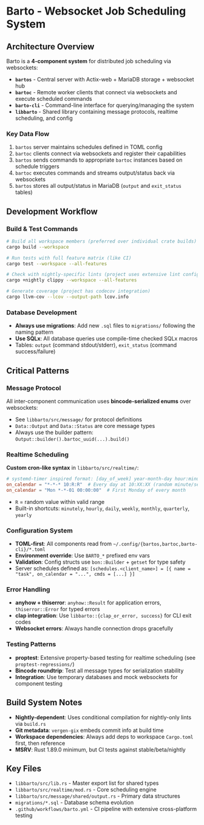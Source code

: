 # Barto - Websocket Job Scheduling System

## Architecture Overview

Barto is a **4-component system** for distributed job scheduling via websockets:

- **`bartos`** - Central server with Actix-web + MariaDB storage + websocket hub
- **`bartoc`** - Remote worker clients that connect via websockets and execute scheduled commands  
- **`barto-cli`** - Command-line interface for querying/managing the system
- **`libbarto`** - Shared library containing message protocols, realtime scheduling, and config

### Key Data Flow
1. `bartos` server maintains schedules defined in TOML config
2. `bartoc` clients connect via websockets and register their capabilities
3. `bartos` sends commands to appropriate `bartoc` instances based on schedule triggers
4. `bartoc` executes commands and streams output/status back via websockets
5. `bartos` stores all output/status in MariaDB (`output` and `exit_status` tables)

## Development Workflow

### Build & Test Commands
```bash
# Build all workspace members (preferred over individual crate builds)
cargo build --workspace

# Run tests with full feature matrix (like CI)
cargo test --workspace --all-features

# Check with nightly-specific lints (project uses extensive lint configuration)
cargo +nightly clippy --workspace --all-features

# Generate coverage (project has codecov integration)
cargo llvm-cov --lcov --output-path lcov.info
```

### Database Development
- **Always use migrations**: Add new `.sql` files to `migrations/` following the naming pattern
- **Use SQLx**: All database queries use compile-time checked SQLx macros
- Tables: `output` (command stdout/stderr), `exit_status` (command success/failure)

## Critical Patterns

### Message Protocol
All inter-component communication uses **bincode-serialized enums** over websockets:
- See `libbarto/src/message/` for protocol definitions
- `Data::Output` and `Data::Status` are core message types
- Always use the builder pattern: `Output::builder().bartoc_uuid(...).build()`

### Realtime Scheduling
**Custom cron-like syntax** in `libbarto/src/realtime/`:
```toml
# systemd-timer inspired format: [day_of_week] year-month-day hour:minute:second  
on_calendar = "*-*-* 10:R:R"  # Every day at 10:XX:XX (random minute/second)
on_calendar = "Mon *-*-01 00:00:00"  # First Monday of every month
```
- `R` = random value within valid range
- Built-in shortcuts: `minutely`, `hourly`, `daily`, `weekly`, `monthly`, `quarterly`, `yearly`

### Configuration System
- **TOML-first**: All components read from `~/.config/{bartos,bartoc,barto-cli}/*.toml`
- **Environment override**: Use `BARTO_*` prefixed env vars
- **Validation**: Config structs use `bon::Builder` + `getset` for type safety
- Server schedules defined as: `[schedules.<client_name>] = [{ name = "task", on_calendar = "...", cmds = [...] }]`

### Error Handling
- **anyhow + thiserror**: `anyhow::Result` for application errors, `thiserror::Error` for typed errors
- **clap integration**: Use `libbarto::{clap_or_error, success}` for CLI exit codes
- **Websocket errors**: Always handle connection drops gracefully

### Testing Patterns
- **proptest**: Extensive property-based testing for realtime scheduling (see `proptest-regressions/`)
- **Bincode roundtrip**: Test all message types for serialization stability
- **Integration**: Use temporary databases and mock websockets for component testing

## Build System Notes

- **Nightly-dependent**: Uses conditional compilation for nightly-only lints via `build.rs`
- **Git metadata**: `vergen-gix` embeds commit info at build time  
- **Workspace dependencies**: Always add deps to workspace `Cargo.toml` first, then reference
- **MSRV**: Rust 1.89.0 minimum, but CI tests against stable/beta/nightly

## Key Files

- `libbarto/src/lib.rs` - Master export list for shared types
- `libbarto/src/realtime/mod.rs` - Core scheduling engine
- `libbarto/src/message/shared/output.rs` - Primary data structures
- `migrations/*.sql` - Database schema evolution
- `.github/workflows/barto.yml` - CI pipeline with extensive cross-platform testing
